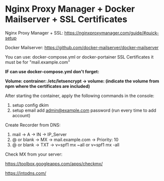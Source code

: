 # Nginx Proxy Manager + Docker Mailserver + SSL Certificates

Nginx Proxy Manager + SSL: https://nginxproxymanager.com/guide/#quick-setup

Docker Mailserver: https://github.com/docker-mailserver/docker-mailserver

You can use: docker-compose.yml or docker-portainer
SSL Certificates it must be for "mail.example.com"



<b>IF can use docker-compose.yml don't forget:

Volume:
  contrainer: /etc/letsencrypt   -> volume: (indicate the volume from npm where the certificates are included)   
</b>




After starting the container, apply the following commands in the console:
  1. setup config dkim 
  2. setup email add admin@example.com password (run every time to add account)
  

Create Recorder from DNS:
  1. mail ->  A -> IN -> IP_Server
  2. @ or blank -> MX -> mail.example.com -> Priority: 10
  3. @ or blank -> TXT -> v=spf1 mx ~all or v=spf1 mx -all



Check MX from your server:

https://toolbox.googleapps.com/apps/checkmx/

https://intodns.com/
